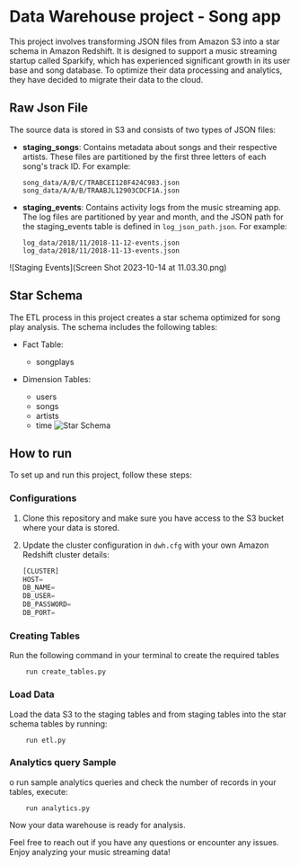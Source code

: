# Data Warehouse project - Song app
This project involves transforming JSON files from Amazon S3 into a star schema in Amazon Redshift. It is designed to support a music streaming startup called Sparkify, which has experienced significant growth in its user base and song database. To optimize their data processing and analytics, they have decided to migrate their data to the cloud.

## Raw Json File 
The source data is stored in S3 and consists of two types of JSON files:
 - **staging_songs**: Contains metadata about songs and their respective artists. These files are partitioned by the first three letters of each song's track ID. For example:
     ```
    song_data/A/B/C/TRABCEI128F424C983.json
    song_data/A/A/B/TRAABJL12903CDCF1A.json
    ```

- **staging_events**: Contains activity logs from the music streaming app. The log files are partitioned by year and month, and the JSON path for the staging_events table is defined in `log_json_path.json`. For example:
    ```
    log_data/2018/11/2018-11-12-events.json
    log_data/2018/11/2018-11-13-events.json
    ```
![Staging Events](Screen Shot 2023-10-14 at 11.03.30.png)

## Star Schema
The ETL process in this project creates a star schema optimized for song play analysis. The schema includes the following tables:
- Fact Table:
    - songplays

- Dimension Tables:
    - users
    - songs
    - artists
    - time
![Star Schema](home/workspace/er_diagram/staging_diagram.png)


## How to run
To set up and run this project, follow these steps:
### Configurations 
1. Clone this repository and make sure you have access to the S3 bucket where your data is stored.

2. Update the cluster configuration in `dwh.cfg` with your own Amazon Redshift cluster details:
    ```python
    [CLUSTER]
    HOST=
    DB_NAME=
    DB_USER=
    DB_PASSWORD=
    DB_PORT=
    ```
### Creating Tables
Run the following command in your terminal to create the required tables
```
    run create_tables.py
```
### Load Data 
Load the data S3 to the staging tables and from staging tables into the star schema tables by running:
```
    run etl.py
```
### Analytics query Sample
o run sample analytics queries and check the number of records in your tables, execute:
```
    run analytics.py
```

Now your data warehouse is ready for analysis.

Feel free to reach out if you have any questions or encounter any issues. Enjoy analyzing your music streaming data!
